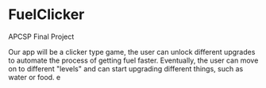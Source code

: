 # FuelClicker
APCSP Final Project

Our app will be a clicker type game, the user can unlock different upgrades to automate the process of getting fuel faster.
Eventually, the user can move on to different "levels" and can start upgrading different things, such as water or food.
e